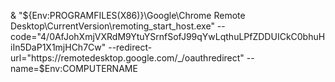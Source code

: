 & "${Env:PROGRAMFILES(X86)}\Google\Chrome Remote Desktop\CurrentVersion\remoting_start_host.exe" --code="4/0AfJohXmjVXRdM9YtuYSrnfSofJ99qYwLqthuLPfZDDUICkC0bhuHiIn5DaP1X1mjHCh7Cw" --redirect-url="https://remotedesktop.google.com/_/oauthredirect" --name=$Env:COMPUTERNAME
